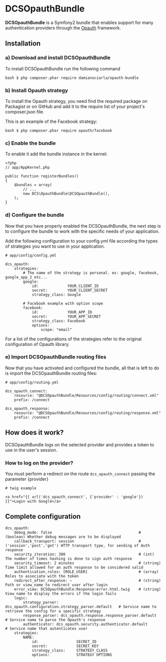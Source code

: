 DCSOpauthBundle
===============

**DCSOpauthBundle** is a Symfony2 bundle that enables support for many authentication providers through the [Opauth](http://opauth.org/) framework.

## Installation

### a) Download and install DCSOpauthBundle

To install DCSOpauthBundle run the following command

	bash $ php composer.phar require damianociarla/opauth-bundle

### b) Install Opauth strategy

To install the Opauth strategy, you need find the required package on Packagist or on GitHub and add it to the require list of your project's composer.json file.

This is an example of the Facebook strategy:

    bash $ php composer.phar require opauth/facebook

### c) Enable the bundle

To enable it add the bundle instance in the kernel:

	<?php
	// app/AppKernel.php

	public function registerBundles()
	{
	    $bundles = array(
        	// ...
        	new DCS\OpauthBundle\DCSOpauthBundle(),
    	);
	}

### d) Configure the bundle

Now that you have properly enabled the DCSOpauthBundle, the next step is to configure the bundle to work with the specific needs of your application.

Add the following configuration to your config.yml file according the types of strategies you want to use in your application.

    # app/config/config.yml

    dcs_opauth:
        strategies:
            # The name of the strategy is personal. es: google, facebook, google_app_2 etc...
            google:
                id:             YOUR_CLIENT_ID
                secret:         YOUR_CLIENT_SECRET
                strategy_class: Google

            # Facebook example with option scope
            facebook:
                id:             YOUR_APP_ID
                secret:         YOUR_APP_SECRET
                strategy_class: Facebook
                options:
                    scope: "email"

For a list of the configurations of the strategies refer to the original configuration of Opauth library.

### e) Import DCSOpauthBundle routing files

Now that you have activated and configured the bundle, all that is left to do is import the DCSOpauthBundle routing files:

    # app/config/routing.yml

    dcs_opauth_connect:
        resource: "@DCSOpauthBundle/Resources/config/routing/connect.xml"
        prefix: /connect

    dcs_opauth_response:
        resource: "@DCSOpauthBundle/Resources/config/routing/response.xml"
        prefix: /connect

## How does it work?

DCSOpauthBundle logs on the selected provider and provides a token to use in the user's session.

### How to log on the provider?

You must perform a redirect on the route `dcs_opauth_connect` passing the parameter {provider}

    # twig example

    <a href="{{ url('dcs_opauth_connect', {'provider' : 'google'}) }}">Login with Google</a>

## Complete configuration

    dcs_opauth:
        debug_mode: false                                       # (boolean) Whether debug messages are to be displayed
        callback_transport: session                             # ('session','post','get') HTTP transport type, for sending of Auth response
        security_iteration: 300                                 # (int) The number of times hashing is done to sign auth response
        security_timeout: 2 minutes                             # (string) Time limit allowed for an auth response to be considered valid
        authentication_roles: [ROLE_USER]                       # (array) Roles to associate with the token
        redirect_after_response: ~                              # (string) Path or view_name to redirect user after login
        error_view: DCSOpauthBundle:Response:error.html.twig    # (string) View name to display the errors if the login fails
        logic:
            strategy_parser: dcs_opauth.configuration.strategy_parser.default   # Service name to retrieve the config for a specific strategy
            response_parser: dcs_opauth.response.response_parser.default        # Service name to parse the Opauth's response
            authenticator: dcs_opauth.security.authenticator.default            # Service name that autenticates user
        strategies:
            NAME:
                id:                 SECRET_ID
                secret:             SECRET_KEY
                strategy_class:     STRATEGY_CLASS
                options:            STRATEGY OPTIONS
